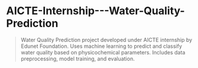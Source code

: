 # AICTE-Internship---Water-Quality-Prediction
> Water Quality Prediction project developed under AICTE internship by Edunet Foundation. Uses machine learning to predict and classify water quality based on physicochemical parameters. Includes data preprocessing, model training, and evaluation.
